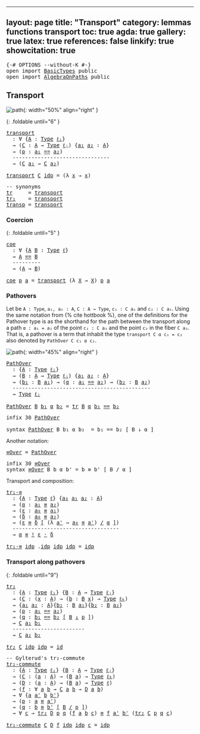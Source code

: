 
---
layout: page
title: "Transport"
category: lemmas functions transport
toc: true
agda: true
gallery: true
latex: true
references: false
linkify: true
showcitation: true
---

<div class="hide" >
<pre class="Agda">
<a id="221" class="Symbol">{-#</a> <a id="225" class="Keyword">OPTIONS</a> <a id="233" class="Pragma">--without-K</a> <a id="245" class="Symbol">#-}</a>
<a id="249" class="Keyword">open</a> <a id="254" class="Keyword">import</a> <a id="261" href="BasicTypes.html" class="Module">BasicTypes</a> <a id="272" class="Keyword">public</a>
<a id="279" class="Keyword">open</a> <a id="284" class="Keyword">import</a> <a id="291" href="AlgebraOnPaths.html" class="Module">AlgebraOnPaths</a> <a id="306" class="Keyword">public</a>
</pre>
</div>

## Transport

![path](/assets/ipe-images/transport-fiber-minihott.png){: width="50%" align="right" }

{: .foldable until="6" }
<pre class="Agda">
<a id="transport"></a><a id="472" href="Transport.html#472" class="Function">transport</a>
  <a id="484" class="Symbol">:</a> <a id="486" class="Symbol">∀</a> <a id="488" class="Symbol">{</a><a id="489" href="Transport.html#489" class="Bound">A</a> <a id="491" class="Symbol">:</a> <a id="493" href="Intro.html#1720" class="Function">Type</a> <a id="498" href="Intro.html#2162" class="Generalizable">ℓᵢ</a><a id="500" class="Symbol">}</a>
  <a id="504" class="Symbol">→</a> <a id="506" class="Symbol">(</a><a id="507" href="Transport.html#507" class="Bound">C</a> <a id="509" class="Symbol">:</a> <a id="511" href="Transport.html#489" class="Bound">A</a> <a id="513" class="Symbol">→</a> <a id="515" href="Intro.html#1720" class="Function">Type</a> <a id="520" href="Intro.html#2165" class="Generalizable">ℓⱼ</a><a id="522" class="Symbol">)</a> <a id="524" class="Symbol">{</a><a id="525" href="Transport.html#525" class="Bound">a₁</a> <a id="528" href="Transport.html#528" class="Bound">a₂</a> <a id="531" class="Symbol">:</a> <a id="533" href="Transport.html#489" class="Bound">A</a><a id="534" class="Symbol">}</a>
  <a id="538" class="Symbol">→</a> <a id="540" class="Symbol">(</a><a id="541" href="Transport.html#541" class="Bound">p</a> <a id="543" class="Symbol">:</a> <a id="545" href="Transport.html#525" class="Bound">a₁</a> <a id="548" href="BasicTypes.html#4281" class="Datatype Operator">==</a> <a id="551" href="Transport.html#528" class="Bound">a₂</a><a id="553" class="Symbol">)</a>
  <a id="557" class="Comment">-------------------------------</a>
  <a id="591" class="Symbol">→</a> <a id="593" class="Symbol">(</a><a id="594" href="Transport.html#507" class="Bound">C</a> <a id="596" href="Transport.html#525" class="Bound">a₁</a> <a id="599" class="Symbol">→</a> <a id="601" href="Transport.html#507" class="Bound">C</a> <a id="603" href="Transport.html#528" class="Bound">a₂</a><a id="605" class="Symbol">)</a>

<a id="608" href="Transport.html#472" class="Function">transport</a> <a id="618" href="Transport.html#618" class="Bound">C</a> <a id="620" href="BasicTypes.html#4336" class="InductiveConstructor">idp</a> <a id="624" class="Symbol">=</a> <a id="626" class="Symbol">(λ</a> <a id="629" href="Transport.html#629" class="Bound">x</a> <a id="631" class="Symbol">→</a> <a id="633" href="Transport.html#629" class="Bound">x</a><a id="634" class="Symbol">)</a>
</pre>

<pre class="Agda">
<a id="661" class="Comment">-- synonyms</a>
<a id="tr"></a><a id="673" href="Transport.html#673" class="Function">tr</a>     <a id="680" class="Symbol">=</a> <a id="682" href="Transport.html#472" class="Function">transport</a>
<a id="tr₁"></a><a id="692" href="Transport.html#692" class="Function">tr₁</a>    <a id="699" class="Symbol">=</a> <a id="701" href="Transport.html#472" class="Function">transport</a>
<a id="transp"></a><a id="711" href="Transport.html#711" class="Function">transp</a> <a id="718" class="Symbol">=</a> <a id="720" href="Transport.html#472" class="Function">transport</a>
</pre>

### Coercion

{: .foldable until="5" }
<pre class="Agda">
<a id="coe"></a><a id="794" href="Transport.html#794" class="Function">coe</a>
  <a id="800" class="Symbol">:</a> <a id="802" class="Symbol">∀</a> <a id="804" class="Symbol">{</a><a id="805" href="Transport.html#805" class="Bound">A</a> <a id="807" href="Transport.html#807" class="Bound">B</a> <a id="809" class="Symbol">:</a> <a id="811" href="Intro.html#1720" class="Function">Type</a> <a id="816" href="Intro.html#2160" class="Generalizable">ℓ</a><a id="817" class="Symbol">}</a>
  <a id="821" class="Symbol">→</a> <a id="823" href="Transport.html#805" class="Bound">A</a> <a id="825" href="BasicTypes.html#4281" class="Datatype Operator">==</a> <a id="828" href="Transport.html#807" class="Bound">B</a>
  <a id="832" class="Comment">---------</a>
  <a id="844" class="Symbol">→</a> <a id="846" class="Symbol">(</a><a id="847" href="Transport.html#805" class="Bound">A</a> <a id="849" class="Symbol">→</a> <a id="851" href="Transport.html#807" class="Bound">B</a><a id="852" class="Symbol">)</a>

<a id="855" href="Transport.html#794" class="Function">coe</a> <a id="859" href="Transport.html#859" class="Bound">p</a> <a id="861" href="Transport.html#861" class="Bound">a</a> <a id="863" class="Symbol">=</a> <a id="865" href="Transport.html#472" class="Function">transport</a> <a id="875" class="Symbol">(λ</a> <a id="878" href="Transport.html#878" class="Bound">X</a> <a id="880" class="Symbol">→</a> <a id="882" href="Transport.html#878" class="Bound">X</a><a id="883" class="Symbol">)</a> <a id="885" href="Transport.html#859" class="Bound">p</a> <a id="887" href="Transport.html#861" class="Bound">a</a>
</pre>

### Pathovers

Let be `A : Type`, `a₁, a₂ : A`, `C : A → Type`, `c₁ : C a₁` and `c₂ : C a₂`.
Using the same notation from {% cite hottbook %}, one of the definitions for the
Pathover type is as the shorthand for the path between the transport along a
path `α : a₁ = a₂` of the point `c₁ : C a₁` and the point `c₂` in the fiber `C
a₂`. That is, a pathover is a term that inhabit the type `transport C α c₁ = c₂`
also denoted by `PathOver C c₁ α c₂`.

![path](/assets/ipe-images/pathover-3-minihott.png){: width="45%" align="right" }

<pre class="Agda">
<a id="PathOver"></a><a id="1447" href="Transport.html#1447" class="Function">PathOver</a>
  <a id="1458" class="Symbol">:</a> <a id="1460" class="Symbol">{</a><a id="1461" href="Transport.html#1461" class="Bound">A</a> <a id="1463" class="Symbol">:</a> <a id="1465" href="Intro.html#1720" class="Function">Type</a> <a id="1470" href="Intro.html#2162" class="Generalizable">ℓᵢ</a><a id="1472" class="Symbol">}</a>
  <a id="1476" class="Symbol">→</a> <a id="1478" class="Symbol">(</a><a id="1479" href="Transport.html#1479" class="Bound">B</a> <a id="1481" class="Symbol">:</a> <a id="1483" href="Transport.html#1461" class="Bound">A</a> <a id="1485" class="Symbol">→</a> <a id="1487" href="Intro.html#1720" class="Function">Type</a> <a id="1492" href="Intro.html#2165" class="Generalizable">ℓⱼ</a><a id="1494" class="Symbol">)</a> <a id="1496" class="Symbol">{</a><a id="1497" href="Transport.html#1497" class="Bound">a₁</a> <a id="1500" href="Transport.html#1500" class="Bound">a₂</a> <a id="1503" class="Symbol">:</a> <a id="1505" href="Transport.html#1461" class="Bound">A</a><a id="1506" class="Symbol">}</a>
  <a id="1510" class="Symbol">→</a> <a id="1512" class="Symbol">(</a><a id="1513" href="Transport.html#1513" class="Bound">b₁</a> <a id="1516" class="Symbol">:</a> <a id="1518" href="Transport.html#1479" class="Bound">B</a> <a id="1520" href="Transport.html#1497" class="Bound">a₁</a><a id="1522" class="Symbol">)</a> <a id="1524" class="Symbol">→</a> <a id="1526" class="Symbol">(</a><a id="1527" href="Transport.html#1527" class="Bound">α</a> <a id="1529" class="Symbol">:</a> <a id="1531" href="Transport.html#1497" class="Bound">a₁</a> <a id="1534" href="BasicTypes.html#4281" class="Datatype Operator">==</a> <a id="1537" href="Transport.html#1500" class="Bound">a₂</a><a id="1539" class="Symbol">)</a> <a id="1541" class="Symbol">→</a> <a id="1543" class="Symbol">(</a><a id="1544" href="Transport.html#1544" class="Bound">b₂</a> <a id="1547" class="Symbol">:</a> <a id="1549" href="Transport.html#1479" class="Bound">B</a> <a id="1551" href="Transport.html#1500" class="Bound">a₂</a><a id="1553" class="Symbol">)</a>
  <a id="1557" class="Comment">--------------------------------------------</a>
  <a id="1604" class="Symbol">→</a> <a id="1606" href="Intro.html#1720" class="Function">Type</a> <a id="1611" href="Intro.html#2165" class="Generalizable">ℓⱼ</a>

<a id="1615" href="Transport.html#1447" class="Function">PathOver</a> <a id="1624" href="Transport.html#1624" class="Bound">B</a> <a id="1626" href="Transport.html#1626" class="Bound">b₁</a> <a id="1629" href="Transport.html#1629" class="Bound">α</a> <a id="1631" href="Transport.html#1631" class="Bound">b₂</a> <a id="1634" class="Symbol">=</a> <a id="1636" href="Transport.html#673" class="Function">tr</a> <a id="1639" href="Transport.html#1624" class="Bound">B</a> <a id="1641" href="Transport.html#1629" class="Bound">α</a> <a id="1643" href="Transport.html#1626" class="Bound">b₁</a> <a id="1646" href="BasicTypes.html#4281" class="Datatype Operator">==</a> <a id="1649" href="Transport.html#1631" class="Bound">b₂</a>
</pre>

<pre class="Agda">
<a id="1677" class="Keyword">infix</a> <a id="1683" class="Number">30</a> <a id="1686" href="Transport.html#1447" class="Function">PathOver</a>

<a id="1696" class="Keyword">syntax</a> <a id="1703" href="Transport.html#1447" class="Function">PathOver</a> <a id="1712" class="Bound">B</a> <a id="1714" class="Bound">b₁</a> <a id="1717" class="Bound">α</a> <a id="1719" class="Bound">b₂</a>  <a id="1723" class="Symbol">=</a> <a id="1725" class="Bound">b₁</a> <a id="1728" class="Function">==</a> <a id="1731" class="Bound">b₂</a> <a id="1734" class="Function">[</a> <a id="1736" class="Bound">B</a> <a id="1738" class="Function">↓</a> <a id="1740" class="Bound">α</a> <a id="1742" class="Function">]</a>
</pre>

Another notation:

<pre class="Agda">
<a id="≡Over"></a><a id="1788" href="Transport.html#1788" class="Function">≡Over</a> <a id="1794" class="Symbol">=</a> <a id="1796" href="Transport.html#1447" class="Function">PathOver</a>
</pre>

<pre class="Agda">
<a id="1830" class="Keyword">infix</a> <a id="1836" class="Number">30</a> <a id="1839" href="Transport.html#1788" class="Function">≡Over</a>
<a id="1845" class="Keyword">syntax</a> <a id="1852" href="Transport.html#1788" class="Function">≡Over</a> <a id="1858" class="Bound">B</a> <a id="1860" class="Bound">b</a> <a id="1862" class="Bound">α</a> <a id="1864" class="Bound">b&#39;</a> <a id="1867" class="Symbol">=</a> <a id="1869" class="Bound">b</a> <a id="1871" class="Function">≡</a> <a id="1873" class="Bound">b&#39;</a> <a id="1876" class="Function">[</a> <a id="1878" class="Bound">B</a> <a id="1880" class="Function">/</a> <a id="1882" class="Bound">α</a> <a id="1884" class="Function">]</a>
</pre>

Transport and composition:

<pre class="Agda">
<a id="tr₁-≡"></a><a id="1939" href="Transport.html#1939" class="Function">tr₁-≡</a>
  <a id="1947" class="Symbol">:</a> <a id="1949" class="Symbol">{</a><a id="1950" href="Transport.html#1950" class="Bound">A</a> <a id="1952" class="Symbol">:</a> <a id="1954" href="Intro.html#1720" class="Function">Type</a> <a id="1959" href="Intro.html#2160" class="Generalizable">ℓ</a><a id="1960" class="Symbol">}</a> <a id="1962" class="Symbol">{</a><a id="1963" href="Transport.html#1963" class="Bound">a₀</a> <a id="1966" href="Transport.html#1966" class="Bound">a₁</a> <a id="1969" href="Transport.html#1969" class="Bound">a₂</a> <a id="1972" class="Symbol">:</a> <a id="1974" href="Transport.html#1950" class="Bound">A</a><a id="1975" class="Symbol">}</a>
  <a id="1979" class="Symbol">→</a> <a id="1981" class="Symbol">(</a><a id="1982" href="Transport.html#1982" class="Bound">α</a> <a id="1984" class="Symbol">:</a> <a id="1986" href="Transport.html#1966" class="Bound">a₁</a> <a id="1989" href="BasicTypes.html#4467" class="Function Operator">≡</a> <a id="1991" href="Transport.html#1969" class="Bound">a₂</a><a id="1993" class="Symbol">)</a>
  <a id="1997" class="Symbol">→</a> <a id="1999" class="Symbol">(</a><a id="2000" href="Transport.html#2000" class="Bound">ε</a> <a id="2002" class="Symbol">:</a> <a id="2004" href="Transport.html#1963" class="Bound">a₀</a> <a id="2007" href="BasicTypes.html#4467" class="Function Operator">≡</a> <a id="2009" href="Transport.html#1966" class="Bound">a₁</a><a id="2011" class="Symbol">)</a>
  <a id="2015" class="Symbol">→</a> <a id="2017" class="Symbol">(</a><a id="2018" href="Transport.html#2018" class="Bound">δ</a> <a id="2020" class="Symbol">:</a> <a id="2022" href="Transport.html#1963" class="Bound">a₀</a> <a id="2025" href="BasicTypes.html#4467" class="Function Operator">≡</a> <a id="2027" href="Transport.html#1969" class="Bound">a₂</a><a id="2029" class="Symbol">)</a>
  <a id="2033" class="Symbol">→</a> <a id="2035" class="Symbol">(</a><a id="2036" href="Transport.html#2000" class="Bound">ε</a> <a id="2038" href="Transport.html#1788" class="Function">≡</a> <a id="2040" href="Transport.html#2018" class="Bound">δ</a> <a id="2042" href="Transport.html#1788" class="Function">[</a> <a id="2044" class="Symbol">(λ</a> <a id="2047" href="Transport.html#2047" class="Bound">a&#39;</a> <a id="2050" class="Symbol">→</a> <a id="2052" href="Transport.html#1963" class="Bound">a₀</a> <a id="2055" href="BasicTypes.html#4467" class="Function Operator">≡</a> <a id="2057" href="Transport.html#2047" class="Bound">a&#39;</a><a id="2059" class="Symbol">)</a> <a id="2061" href="Transport.html#1788" class="Function">/</a> <a id="2063" href="Transport.html#1982" class="Bound">α</a> <a id="2065" href="Transport.html#1788" class="Function">]</a><a id="2066" class="Symbol">)</a>
  <a id="2070" class="Comment">----------------------------------</a>
  <a id="2107" class="Symbol">→</a> <a id="2109" href="Transport.html#1982" class="Bound">α</a> <a id="2111" href="BasicTypes.html#4467" class="Function Operator">≡</a> <a id="2113" href="BasicFunctions.html#4116" class="Function Operator">!</a> <a id="2115" href="Transport.html#2000" class="Bound">ε</a> <a id="2117" href="BasicFunctions.html#3710" class="Function Operator">·</a> <a id="2119" href="Transport.html#2018" class="Bound">δ</a>

<a id="2122" href="Transport.html#1939" class="Function">tr₁-≡</a> <a id="2128" href="BasicTypes.html#4336" class="InductiveConstructor">idp</a> <a id="2132" class="DottedPattern Symbol">.</a><a id="2133" href="BasicTypes.html#4336" class="DottedPattern InductiveConstructor">idp</a> <a id="2137" href="BasicTypes.html#4336" class="InductiveConstructor">idp</a> <a id="2141" href="BasicTypes.html#4336" class="InductiveConstructor">idp</a> <a id="2145" class="Symbol">=</a> <a id="2147" href="BasicTypes.html#4336" class="InductiveConstructor">idp</a>
</pre>


### Transport along pathovers

{: .foldable until="9"}
<pre class="Agda">
<a id="tr₂"></a><a id="2232" href="Transport.html#2232" class="Function">tr₂</a>
  <a id="2238" class="Symbol">:</a> <a id="2240" class="Symbol">{</a><a id="2241" href="Transport.html#2241" class="Bound">A</a> <a id="2243" class="Symbol">:</a> <a id="2245" href="Intro.html#1720" class="Function">Type</a> <a id="2250" href="Intro.html#2162" class="Generalizable">ℓᵢ</a><a id="2252" class="Symbol">}</a> <a id="2254" class="Symbol">{</a><a id="2255" href="Transport.html#2255" class="Bound">B</a> <a id="2257" class="Symbol">:</a> <a id="2259" href="Transport.html#2241" class="Bound">A</a> <a id="2261" class="Symbol">→</a> <a id="2263" href="Intro.html#1720" class="Function">Type</a> <a id="2268" href="Intro.html#2165" class="Generalizable">ℓⱼ</a><a id="2270" class="Symbol">}</a>
  <a id="2274" class="Symbol">→</a> <a id="2276" class="Symbol">(</a><a id="2277" href="Transport.html#2277" class="Bound">C</a> <a id="2279" class="Symbol">:</a> <a id="2281" class="Symbol">(</a><a id="2282" href="Transport.html#2282" class="Bound">x</a> <a id="2284" class="Symbol">:</a> <a id="2286" href="Transport.html#2241" class="Bound">A</a><a id="2287" class="Symbol">)</a> <a id="2289" class="Symbol">→</a> <a id="2291" class="Symbol">(</a><a id="2292" href="Transport.html#2292" class="Bound">b</a> <a id="2294" class="Symbol">:</a> <a id="2296" href="Transport.html#2255" class="Bound">B</a> <a id="2298" href="Transport.html#2282" class="Bound">x</a><a id="2299" class="Symbol">)</a> <a id="2301" class="Symbol">→</a> <a id="2303" href="Intro.html#1720" class="Function">Type</a> <a id="2308" href="Intro.html#2168" class="Generalizable">ℓₖ</a><a id="2310" class="Symbol">)</a>
  <a id="2314" class="Symbol">→</a> <a id="2316" class="Symbol">{</a><a id="2317" href="Transport.html#2317" class="Bound">a₁</a> <a id="2320" href="Transport.html#2320" class="Bound">a₂</a> <a id="2323" class="Symbol">:</a> <a id="2325" href="Transport.html#2241" class="Bound">A</a><a id="2326" class="Symbol">}{</a><a id="2328" href="Transport.html#2328" class="Bound">b₁</a> <a id="2331" class="Symbol">:</a> <a id="2333" href="Transport.html#2255" class="Bound">B</a> <a id="2335" href="Transport.html#2317" class="Bound">a₁</a><a id="2337" class="Symbol">}{</a><a id="2339" href="Transport.html#2339" class="Bound">b₂</a> <a id="2342" class="Symbol">:</a> <a id="2344" href="Transport.html#2255" class="Bound">B</a> <a id="2346" href="Transport.html#2320" class="Bound">a₂</a><a id="2348" class="Symbol">}</a>
  <a id="2352" class="Symbol">→</a> <a id="2354" class="Symbol">(</a><a id="2355" href="Transport.html#2355" class="Bound">p</a> <a id="2357" class="Symbol">:</a> <a id="2359" href="Transport.html#2317" class="Bound">a₁</a> <a id="2362" href="BasicTypes.html#4281" class="Datatype Operator">==</a> <a id="2365" href="Transport.html#2320" class="Bound">a₂</a><a id="2367" class="Symbol">)</a>
  <a id="2371" class="Symbol">→</a> <a id="2373" class="Symbol">(</a><a id="2374" href="Transport.html#2374" class="Bound">q</a> <a id="2376" class="Symbol">:</a> <a id="2378" href="Transport.html#2328" class="Bound">b₁</a> <a id="2381" href="Transport.html#1447" class="Function">==</a> <a id="2384" href="Transport.html#2339" class="Bound">b₂</a> <a id="2387" href="Transport.html#1447" class="Function">[</a> <a id="2389" href="Transport.html#2255" class="Bound">B</a> <a id="2391" href="Transport.html#1447" class="Function">↓</a> <a id="2393" href="Transport.html#2355" class="Bound">p</a> <a id="2395" href="Transport.html#1447" class="Function">]</a><a id="2396" class="Symbol">)</a>
  <a id="2400" class="Symbol">→</a> <a id="2402" href="Transport.html#2277" class="Bound">C</a> <a id="2404" href="Transport.html#2317" class="Bound">a₁</a> <a id="2407" href="Transport.html#2328" class="Bound">b₁</a>
  <a id="2412" class="Comment">-----------------------</a>
  <a id="2438" class="Symbol">→</a> <a id="2440" href="Transport.html#2277" class="Bound">C</a> <a id="2442" href="Transport.html#2320" class="Bound">a₂</a> <a id="2445" href="Transport.html#2339" class="Bound">b₂</a>

<a id="2449" href="Transport.html#2232" class="Function">tr₂</a> <a id="2453" href="Transport.html#2453" class="Bound">C</a> <a id="2455" href="BasicTypes.html#4336" class="InductiveConstructor">idp</a> <a id="2459" href="BasicTypes.html#4336" class="InductiveConstructor">idp</a> <a id="2463" class="Symbol">=</a> <a id="2465" href="BasicFunctions.html#386" class="Function">id</a>
</pre>

<pre class="Agda">
<a id="2493" class="Comment">-- Gylterud&#39;s tr₂-commute </a>
<a id="tr₂-commute"></a><a id="2520" href="Transport.html#2520" class="Function">tr₂-commute</a>
  <a id="2534" class="Symbol">:</a> <a id="2536" class="Symbol">{</a><a id="2537" href="Transport.html#2537" class="Bound">A</a> <a id="2539" class="Symbol">:</a> <a id="2541" href="Intro.html#1720" class="Function">Type</a> <a id="2546" href="Intro.html#2162" class="Generalizable">ℓᵢ</a><a id="2548" class="Symbol">}</a> <a id="2550" class="Symbol">{</a><a id="2551" href="Transport.html#2551" class="Bound">B</a> <a id="2553" class="Symbol">:</a> <a id="2555" href="Transport.html#2537" class="Bound">A</a> <a id="2557" class="Symbol">→</a> <a id="2559" href="Intro.html#1720" class="Function">Type</a> <a id="2564" href="Intro.html#2165" class="Generalizable">ℓⱼ</a><a id="2566" class="Symbol">}</a>
  <a id="2570" class="Symbol">→</a> <a id="2572" class="Symbol">(</a><a id="2573" href="Transport.html#2573" class="Bound">C</a> <a id="2575" class="Symbol">:</a> <a id="2577" class="Symbol">(</a><a id="2578" href="Transport.html#2578" class="Bound">a</a> <a id="2580" class="Symbol">:</a> <a id="2582" href="Transport.html#2537" class="Bound">A</a><a id="2583" class="Symbol">)</a> <a id="2585" class="Symbol">→</a> <a id="2587" class="Symbol">(</a><a id="2588" href="Transport.html#2551" class="Bound">B</a> <a id="2590" href="Transport.html#2578" class="Bound">a</a><a id="2591" class="Symbol">)</a> <a id="2593" class="Symbol">→</a> <a id="2595" href="Intro.html#1720" class="Function">Type</a> <a id="2600" href="Intro.html#2168" class="Generalizable">ℓₖ</a><a id="2602" class="Symbol">)</a>
  <a id="2606" class="Symbol">→</a> <a id="2608" class="Symbol">(</a><a id="2609" href="Transport.html#2609" class="Bound">D</a> <a id="2611" class="Symbol">:</a> <a id="2613" class="Symbol">(</a><a id="2614" href="Transport.html#2614" class="Bound">a</a> <a id="2616" class="Symbol">:</a> <a id="2618" href="Transport.html#2537" class="Bound">A</a><a id="2619" class="Symbol">)</a> <a id="2621" class="Symbol">→</a> <a id="2623" class="Symbol">(</a><a id="2624" href="Transport.html#2551" class="Bound">B</a> <a id="2626" href="Transport.html#2614" class="Bound">a</a><a id="2627" class="Symbol">)</a> <a id="2629" class="Symbol">→</a> <a id="2631" href="Intro.html#1720" class="Function">Type</a> <a id="2636" href="Intro.html#2160" class="Generalizable">ℓ</a><a id="2637" class="Symbol">)</a>
  <a id="2641" class="Symbol">→</a> <a id="2643" class="Symbol">(</a><a id="2644" href="Transport.html#2644" class="Bound">f</a> <a id="2646" class="Symbol">:</a> <a id="2648" class="Symbol">∀</a> <a id="2650" href="Transport.html#2650" class="Bound">a</a> <a id="2652" href="Transport.html#2652" class="Bound">b</a> <a id="2654" class="Symbol">→</a> <a id="2656" href="Transport.html#2573" class="Bound">C</a> <a id="2658" href="Transport.html#2650" class="Bound">a</a> <a id="2660" href="Transport.html#2652" class="Bound">b</a> <a id="2662" class="Symbol">→</a> <a id="2664" href="Transport.html#2609" class="Bound">D</a> <a id="2666" href="Transport.html#2650" class="Bound">a</a> <a id="2668" href="Transport.html#2652" class="Bound">b</a><a id="2669" class="Symbol">)</a>
  <a id="2673" class="Symbol">→</a> <a id="2675" class="Symbol">∀</a> <a id="2677" class="Symbol">{</a><a id="2678" href="Transport.html#2678" class="Bound">a</a> <a id="2680" href="Transport.html#2680" class="Bound">a&#39;</a> <a id="2683" href="Transport.html#2683" class="Bound">b</a> <a id="2685" href="Transport.html#2685" class="Bound">b&#39;</a><a id="2687" class="Symbol">}</a>
  <a id="2691" class="Symbol">→</a> <a id="2693" class="Symbol">(</a><a id="2694" href="Transport.html#2694" class="Bound">p</a> <a id="2696" class="Symbol">:</a> <a id="2698" href="Transport.html#2678" class="Bound">a</a> <a id="2700" href="BasicTypes.html#4467" class="Function Operator">≡</a> <a id="2702" href="Transport.html#2680" class="Bound">a&#39;</a><a id="2704" class="Symbol">)</a>
  <a id="2708" class="Symbol">→</a> <a id="2710" class="Symbol">(</a><a id="2711" href="Transport.html#2711" class="Bound">q</a> <a id="2713" class="Symbol">:</a> <a id="2715" href="Transport.html#2683" class="Bound">b</a> <a id="2717" href="Transport.html#1788" class="Function">≡</a> <a id="2719" href="Transport.html#2685" class="Bound">b&#39;</a> <a id="2722" href="Transport.html#1788" class="Function">[</a> <a id="2724" href="Transport.html#2551" class="Bound">B</a> <a id="2726" href="Transport.html#1788" class="Function">/</a> <a id="2728" href="Transport.html#2694" class="Bound">p</a> <a id="2730" href="Transport.html#1788" class="Function">]</a><a id="2731" class="Symbol">)</a>
  <a id="2735" class="Symbol">→</a> <a id="2737" class="Symbol">∀</a> <a id="2739" href="Transport.html#2739" class="Bound">c</a> <a id="2741" class="Symbol">→</a> <a id="2743" href="Transport.html#2232" class="Function">tr₂</a> <a id="2747" href="Transport.html#2609" class="Bound">D</a> <a id="2749" href="Transport.html#2694" class="Bound">p</a> <a id="2751" href="Transport.html#2711" class="Bound">q</a> <a id="2753" class="Symbol">(</a><a id="2754" href="Transport.html#2644" class="Bound">f</a> <a id="2756" href="Transport.html#2678" class="Bound">a</a> <a id="2758" href="Transport.html#2683" class="Bound">b</a> <a id="2760" href="Transport.html#2739" class="Bound">c</a><a id="2761" class="Symbol">)</a> <a id="2763" href="BasicTypes.html#4467" class="Function Operator">≡</a> <a id="2765" href="Transport.html#2644" class="Bound">f</a> <a id="2767" href="Transport.html#2680" class="Bound">a&#39;</a> <a id="2770" href="Transport.html#2685" class="Bound">b&#39;</a> <a id="2773" class="Symbol">(</a><a id="2774" href="Transport.html#2232" class="Function">tr₂</a> <a id="2778" href="Transport.html#2573" class="Bound">C</a> <a id="2780" href="Transport.html#2694" class="Bound">p</a> <a id="2782" href="Transport.html#2711" class="Bound">q</a> <a id="2784" href="Transport.html#2739" class="Bound">c</a><a id="2785" class="Symbol">)</a>

<a id="2788" href="Transport.html#2520" class="Function">tr₂-commute</a> <a id="2800" href="Transport.html#2800" class="Bound">C</a> <a id="2802" href="Transport.html#2802" class="Bound">D</a> <a id="2804" href="Transport.html#2804" class="Bound">f</a> <a id="2806" href="BasicTypes.html#4336" class="InductiveConstructor">idp</a> <a id="2810" href="BasicTypes.html#4336" class="InductiveConstructor">idp</a> <a id="2814" href="Transport.html#2814" class="Bound">c</a> <a id="2816" class="Symbol">=</a> <a id="2818" href="BasicTypes.html#4336" class="InductiveConstructor">idp</a>
</pre>
